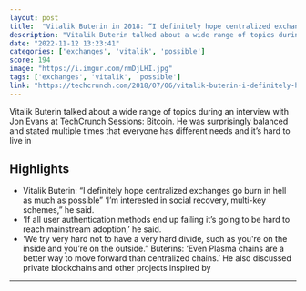 ```yaml
---
layout: post
title:  "Vitalik Buterin in 2018: “I definitely hope centralized exchanges go burn in hell as much as possible”"
description: "Vitalik Buterin talked about a wide range of topics during an interview with Jon Evans at TechCrunch Sessions: Bitcoin. He was surprisingly balanced and stated multiple times that everyone has different needs and it’s hard to live in"
date: "2022-11-12 13:23:41"
categories: ['exchanges', 'vitalik', 'possible']
score: 194
image: "https://i.imgur.com/rmDjLHI.jpg"
tags: ['exchanges', 'vitalik', 'possible']
link: "https://techcrunch.com/2018/07/06/vitalik-buterin-i-definitely-hope-centralized-exchanges-go-burn-in-hell-as-much-as-possible/"
---
```


Vitalik Buterin talked about a wide range of topics during an interview with Jon Evans at TechCrunch Sessions: Bitcoin. He was surprisingly balanced and stated multiple times that everyone has different needs and it’s hard to live in

## Highlights

- Vitalik Buterin: “I definitely hope centralized exchanges go burn in hell as much as possible” ‘I’m interested in social recovery, multi-key schemes,” he said.
- ‘If all user authentication methods end up failing it’s going to be hard to reach mainstream adoption,’ he said.
- ‘We try very hard not to have a very hard divide, such as you're on the inside and you’re on the outside.” Buterins: ‘Even Plasma chains are a better way to move forward than centralized chains.’ He also discussed private blockchains and other projects inspired by

---
